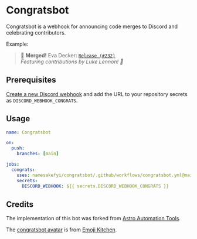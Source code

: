 # Congratsbot

Congratsbot is a webhook for announcing code merges to Discord and celebrating contributors. 

Example:

> 🎊 **Merged!** Eva Decker: [`Release (#232)`](#)  
> _Featuring contributions by Luke Lennon! 🌟_

## Prerequisites

[Create a new Discord webhook](https://support.discord.com/hc/en-us/articles/228383668-Intro-to-Webhooks) and add the URL to your repository secrets as `DISCORD_WEBHOOK_CONGRATS`.

## Usage

```yml
name: Congratsbot

on:
  push:
    branches: [main]

jobs:
  congrats:
    uses: namesakefyi/congratsbot/.github/workflows/congratsbot.yml@main
    secrets:
      DISCORD_WEBHOOK: ${{ secrets.DISCORD_WEBHOOK_CONGRATS }}
```

## Credits

The implementation of this bot was forked from [Astro Automation Tools](https://github.com/withastro/automation).

The [congratsbot avatar](/assets/congratsbot-avatar.png) is from [Emoji Kitchen](https://emoji.supply/kitchen/?%F0%9F%9A%80+%F0%9F%99%82=8x1l3a).